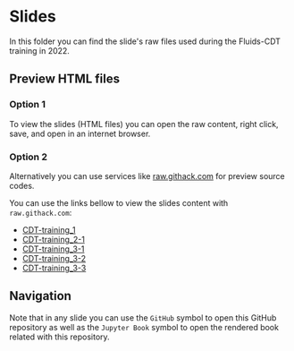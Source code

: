 # Slides

In this folder you can find the slide's raw files used during the Fluids-CDT
training in 2022.

## Preview HTML files

### Option 1

To view the slides (HTML files) you can open the raw content, right click, save,
and open in an internet browser.

### Option 2

Alternatively you can use services like
[raw.githack.com](https://raw.githack.com/) for preview source codes.

You can use the links bellow to view the slides content with `raw.githack.com`:

- [CDT-training_1](https://raw.githack.com/ARCTraining/cdt_fluids_2022/main/slides/CDT-training_1.html)
- [CDT-training_2-1](https://raw.githack.com/ARCTraining/cdt_fluids_2022/main/slides/CDT-training_2-1.html)
- [CDT-training_3-1](https://raw.githack.com/ARCTraining/cdt_fluids_2022/main/slides/CDT-training_3-1.html)
- [CDT-training_3-2](https://raw.githack.com/ARCTraining/cdt_fluids_2022/main/slides/CDT-training_3-2.html)
- [CDT-training_3-3](https://raw.githack.com/ARCTraining/cdt_fluids_2022/main/slides/CDT-training_3-3.html)

## Navigation

Note that in any slide you can use the `GitHub` symbol to open this GitHub
repository as well as the `Jupyter Book` symbol to open the rendered book
related with this repository.
